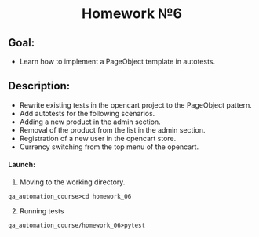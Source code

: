<h1 align="center">Homework №6</h1>

## Goal:
- Learn how to implement a PageObject template in autotests.

## Description:

- Rewrite existing tests in the opencart project to the PageObject pattern.
- Add autotests for the following scenarios.
- Adding a new product in the admin section.
- Removal of the product from the list in the admin section.
- Registration of a new user in the opencart store.
- Currency switching from the top menu of the opencart.

#### Launch:

1. Moving to the working directory.
```shell script
qa_automation_course>cd homework_06
```

2. Running tests
```shell script
qa_automation_course/homework_06>pytest
```
